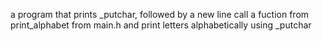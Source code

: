 a program that prints _putchar, followed by a new line
call a fuction from print_alphabet from main.h and print letters alphabetically using _putchar
